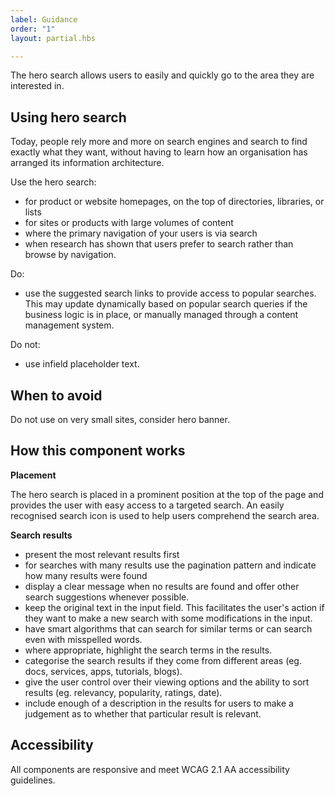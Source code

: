 ```yaml
---
label: Guidance
order: "1"
layout: partial.hbs

---
```

The hero search allows users to easily and quickly go to the area they are interested in.

## Using hero search

Today, people rely more and more on search engines and search to find exactly what they want, without having to learn how an organisation has arranged its information architecture.

Use the hero search:

* for product or website homepages, on the top of directories, libraries, or lists
* for sites or products with large volumes of content
* where the primary navigation of your users is via search
* when research has shown that users prefer to search rather than browse by navigation.

Do:

* use the suggested search links to provide access to popular searches. This may update dynamically based on popular search queries if the business logic is in place, or manually managed through a content management system.

Do not:

* use infield placeholder text.

## When to avoid

Do not use on very small sites, consider hero banner.

## How this component works

**Placement**

The hero search is placed in a prominent position at the top of the page and provides the user with easy access to a targeted search. An easily recognised search icon is used to help users comprehend the search area.

**Search results**

* present the most relevant results first
* for searches with many results use the pagination pattern and indicate how many results were found
* display a clear message when no results are found and offer other search suggestions whenever possible.
* keep the original text in the input field. This facilitates the user's action if they want to make a new search with some modifications in the input.
* have smart algorithms that can search for similar terms or can search even with misspelled words.
* where appropriate, highlight the search terms in the results.
* categorise the search results if they come from different areas (eg. docs, services, apps, tutorials, blogs).
* give the user control over their viewing options and the ability to sort results (eg. relevancy, popularity, ratings, date).
* include enough of a description in the results for users to make a judgement as to whether that particular result is relevant.

## Accessibility

All components are responsive and meet WCAG 2.1 AA accessibility guidelines.